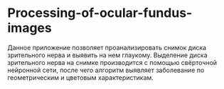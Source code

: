 # Processing-of-ocular-fundus-images
Данное приложение позволяет проанализировать снимок диска зрительного нерва и выявить на нем глаукому. Выделение диска зрительного нерва на снимке производится с помощью свёрточной нейронной сети, после чего алгоритм выявляет заболевание по геометрическим и цветовым характеристикам.
